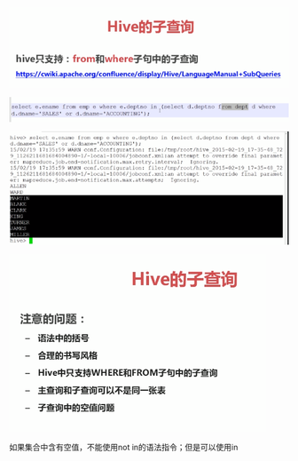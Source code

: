 ![](../md/img/ggzhangxiaochao/1298744-20180625094326272-1925114745.png)

![](../md/img/ggzhangxiaochao/1298744-20180625094437136-383563423.png)

![](../md/img/ggzhangxiaochao/1298744-20180625094447477-1915708168.png)

![](../md/img/ggzhangxiaochao/1298744-20180625094519973-841903773.png)

如果集合中含有空值，不能使用not in的语法指令；但是可以使用in

